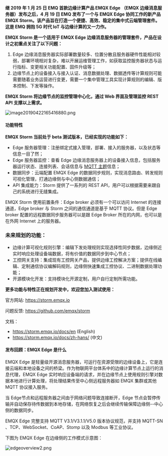 **继 2019 年 1 月 25 日 EMQ 首款边缘计算产品 EMQX  Edge （EMQX 边缘消息服务器）发布之后，4 月 19 日 EMQ 发布了一个与 EMQX Edge 协同工作的新产品 EMQX Storm。该产品旨在打造一个便捷、高效、稳定的集中式云端管理套件。这是 EMQ 拥抱 5G 时代 IoT 与边缘计算的又一力作。**

**EMQX Storm 是一个适用于 EMQX Edge 边缘消息服务器的管理套件，产品在设计之初重点关注了以下问题：**

1. Edge 边缘消息服务器实际部署数量较多、位置分散且服务器硬件性能相对较弱，部署环境相对复杂，难以开展运维管理工作，如获取监控服务器状态与运行指标、变更相关功能配置、固件升级等；
2. 边缘节点上的设备接入与接入认证、消息数据处理、数据透传等计算规则可能需要随着业务运营进行变更，需要一个集中管理工具实现计算规则的编辑、版本控制、下发等操作。

**EMQX Storm 将边缘节点的监控管理中心化，通过 Web 界面及管理监控 REST API 支撑以上需求。**


![image20190422165416880.png](https://static.emqx.net/images/4935d444993c804259410b92363ae983.png)



#### 功能特性

**EMQX Storm 当前处于 beta 测试版本，已经实现的功能如下：**

- Edge 服务器管理：注册绑定式接入管理，部署、接入的服务器，以及状态等信息一目了然；
- Edge 服务器监控：查看 Edge 边缘消息服务器上的设备接入信息，包括服务器运行状态、连接列表、会话信息与 [MQTT 主题](https://www.emqx.com/zh/blog/advanced-features-of-mqtt-topics)信息；
- 数据同步：云端配置 EMQX Edge 的数据同步规则，实现消息路由、转发规则可视化管理，打通边缘侧与中心侧数据通信；
- API 集成能力：Storm 提供了一系列的 REST API，用户可以根据需要来跟自己的系统进行无缝集成。



EMQX Storm 使用前置条件：Edge broker 必须有一个可以访问 Internet 的连接通道，Edge broker 与 Storm 之间的通信通道是基于 MQTT 协议。但是 Edge broker 配置的远程数据同步服务器可以是跟 Edge Broker 所在的内网，也可以是在外网 Internet 上的服务器。



### 未来规划的功能：

- 边缘计算可视化规则引擎：编辑下发处理规则实现选择性同步数据，边缘侧近实时响应处理设备端数据，将有价值的数据同步到中心节点；
- 工控网关支持：集成现有工控网关产品，提供边缘工控解决方案；提供在线编辑、定制通信协议编解码规则，边缘侧快速集成工控协议、二进制数据处理功能；
- 开源模块化开发：支持模块化开源定制，用户自行定制所需功能。

**更多功能与特性正在规划开发中，欢迎您加入测试使用：**

官方网站: https://storm.emqx.io

问题反馈: https://github.com/emqx/storm

文档：

- https://storm.emqx.io/docs/en (English)
- https://storm.emqx.io/docs/zh-hans/ (中文)



#### 发布回顾：EMQX Edge 是什么

EMQX Edge 是轻量级开源消息服务器，可运行在资源受限的边缘设备上，它是连接云端和本地设备之间的桥梁。作为物联网平台体系中的边缘计算节点上运行的消息代理，EMQX Edge 实时响应设备端的请求，并在边缘节点上使用规则引擎对数据本地进行计算处理，将处理结果传至中心侧远程服务器如 EMQX 集群或其他 MQTT 协议接入服务。



当 Edge节点和远程服务器之间由于网络问题导致连接断开，Edge 节点会暂停传输并自动保存待传数据到本地存储，在网络恢复之后会继续传输保障边缘侧--中心侧的数据同步。



EMQX Edge 完整支持 MQTT V3.1/V3.1.1/V5.0 版本协议规范，并支持 MQTT-SN 、TCP、WebSocket、CoAP、Stomp 以及 Modbus 等工业协议。



下图为 EMQX Edge 在边缘侧的工作模式示意图：



![edgeoverview2.png](https://static.emqx.net/images/7684b76077568e1f130c248d3e560fe8.png)
